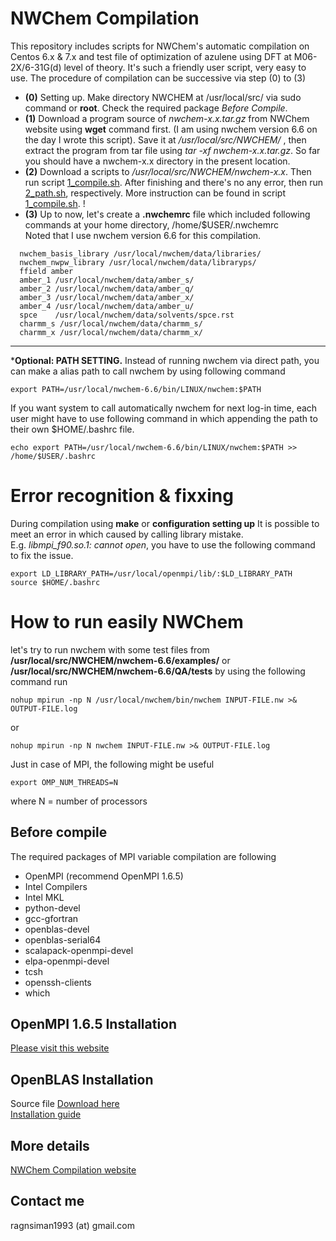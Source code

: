 # NWChem Compilation
This repository includes scripts for NWChem's automatic compilation on Centos 6.x &amp; 7.x and test file of optimization of azulene using DFT at M06-2X/6-31G(d) level of theory. It's such a friendly user script, very easy to use. The procedure of compilation can be successive via step (0) to (3)
  * **(0)**  Setting up. Make directory NWCHEM at /usr/local/src/ via sudo command or **root**. Check the required package *Before Compile*.
  * **(1)**  Download a program source of *nwchem-x.x.tar.gz* from NWChem website using **wget** command first. (I am using nwchem version 6.6 on the day I wrote this script). Save it at */usr/local/src/NWCHEM/* , then extract the program from tar file using *tar -xf nwchem-x.x.tar.gz*. So far you should have a nwchem-x.x directory in the present location.
  * **(2)**  Download a scripts to */usr/local/src/NWCHEM/nwchem-x.x*. Then run script [1_compile.sh](https://github.com/rangsimanketkaew/NWChem/blob/master/1_compile.sh). After finishing and there's no any error, then run [2_path.sh](https://github.com/rangsimanketkaew/NWChem/blob/master/2_path.sh), respectively. More instruction can be found in script [1_compile.sh](https://github.com/rangsimanketkaew/NWChem/blob/master/1_compile.sh). ! <br />
  * **(3)**  Up to now, let's create a **.nwchemrc** file which included following commands at your home directory, /home/$USER/.nwchemrc <br /> Noted that I use nwchem version 6.6 for this compilation.
```
  nwchem_basis_library /usr/local/nwchem/data/libraries/
  nwchem_nwpw_library /usr/local/nwchem/data/libraryps/
  ffield amber
  amber_1 /usr/local/nwchem/data/amber_s/
  amber_2 /usr/local/nwchem/data/amber_q/
  amber_3 /usr/local/nwchem/data/amber_x/
  amber_4 /usr/local/nwchem/data/amber_u/
  spce    /usr/local/nwchem/data/solvents/spce.rst
  charmm_s /usr/local/nwchem/data/charmm_s/
  charmm_x /usr/local/nwchem/data/charmm_x/
```
---
***Optional: PATH SETTING.** Instead of running nwchem via direct path, you can make a alias path to call nwchem by using following command
```
export PATH=/usr/local/nwchem-6.6/bin/LINUX/nwchem:$PATH
```
If you want system to call automatically nwchem for next log-in time, each user might have to use following command in which appending the path to their own $HOME/.bashrc file.
```
echo export PATH=/usr/local/nwchem-6.6/bin/LINUX/nwchem:$PATH >> /home/$USER/.bashrc
```

# Error recognition & fixxing
During compilation using **make** or **configuration setting up** It is possible to meet an error in which caused by calling library mistake. <br />
E.g. *libmpi_f90.so.1: cannot open*, you have to use the following command to fix the issue.
```
export LD_LIBRARY_PATH=/usr/local/openmpi/lib/:$LD_LIBRARY_PATH
source $HOME/.bashrc
```

# How to run easily NWChem
let's try to run nwchem with some test files from **/usr/local/src/NWCHEM/nwchem-6.6/examples/** or **/usr/local/src/NWCHEM/nwchem-6.6/QA/tests** by using the following command run
```
nohup mpirun -np N /usr/local/nwchem/bin/nwchem INPUT-FILE.nw >& OUTPUT-FILE.log
```
or
```
nohup mpirun -np N nwchem INPUT-FILE.nw >& OUTPUT-FILE.log
```
Just in case of MPI, the following might be useful
```
export OMP_NUM_THREADS=N
```
where N = number of processors

## Before compile
The required packages of MPI variable compilation are following <br />
* OpenMPI (recommend OpenMPI 1.6.5) <br />
* Intel Compilers <br />
* Intel MKL <br />
* python-devel <br />
* gcc-gfortran <br />
* openblas-devel <br />
* openblas-serial64 <br />
* scalapack-openmpi-devel <br />
* elpa-openmpi-devel <br />
* tcsh <br />
* openssh-clients <br />
* which

## OpenMPI 1.6.5 Installation
[Please visit this website](http://lsi.ugr.es/~jmantas/pdp/ayuda/datos/instalaciones/Install_OpenMPI_en.pdf)

## OpenBLAS Installation
Source file [Download here](https://www.open-mpi.org/software/ompi/v1.6/) <br />
[Installation guide](https://github.com/xianyi/OpenBLAS/wiki/Installation-Guide)

## More details
[NWChem Compilation website](http://www.nwchem-sw.org/index.php/Compiling_NWChem)

## Contact me
ragnsiman1993 (at) gmail.com
